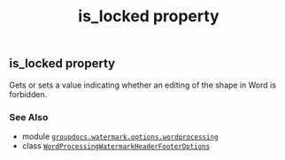 ﻿---
title: is_locked property
second_title: GroupDocs.Watermark for Python via .NET API References
description: 
type: docs
url: /python-net/groupdocs.watermark.options.wordprocessing/wordprocessingwatermarkheaderfooteroptions/is_locked/
is_root: false
weight: 70
---

## is_locked property


Gets or sets a value indicating whether an editing of the shape in Word is forbidden.

### See Also
* module [`groupdocs.watermark.options.wordprocessing`](../../)
* class [`WordProcessingWatermarkHeaderFooterOptions`](/watermark/python-net/groupdocs.watermark.options.wordprocessing/wordprocessingwatermarkheaderfooteroptions)
